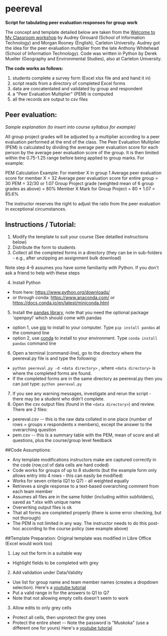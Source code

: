 # peereval

**Script for tabulating peer evaluation responses for group work**

The concept and template detailed below are taken from the [Welcome to My Classroom workshop](https://carleton.ca/tls/2019/welcome-to-my-classroom-using-peer-to-peer-approaches-to-solve-common-assessment-challenges/) by Audrey Girouard (School of Information Technology) and Morgan Rooney (English), Carleton University. Audrey got the idea for the peer evaluation multiplier from the late Anthony Whitehead (School of Information Technology).  Code was written in Python by Derek Mueller (Geography and Environmental Studies), also at Carleton University. 


**The code works as follows:** 
1. students complete a survey form (Excel xlsx file and and hand it in)
2. script reads from a directory of completed Excel forms 
3. data are concatentated and validated by group and respondent
3. a "Peer Evaluation Multiplier" (PEM) is computed
4. all the records are output to csv files


## Peer evaluation: 
*Sample explanation (to insert into course syllabus for example)*

All group project grades will be adjusted by a multiplier according to a peer evaluation performed at the end of the class. The Peer Evaluation Mulitplier (PEM) is calculated by dividing the average peer evaluation score for each person by the average peer evaluation score of the group. It is then limited within the 0.75-1.25 range before being applied to group marks. For example:

PEM Calculation Example: For member X in group 1
Average peer evaluation score for member X = 32
Average peer evaluation score for entire group = 30
PEM = 32/30 or 1.07
Group Project grade (weighted mean of 6 group grades as above) = 80%
Member X Mark for Group Project = 80 * 1.07 = 85.6%

The instructor reserves the right to adjust the ratio from the peer evaluation in exceptional circumstances. 


## Instructions / Tutorial: 
1. Modify the template to suit your course (See detailled instructions below)
2. Distribute the form to students 
3. Collect all the completed forms in a directory (they can be in sub-folders - e.g., after unzipping an assignment bulk download)

Note step 4-6 assumes you have some familiarity with Python.  If you don't ask a friend to help with these steps

4. Install Python
  * from here: https://www.python.org/downloads/
  * or through conda:  https://www.anaconda.com/ or https://docs.conda.io/en/latest/miniconda.html
5. Install the [pandas library](https://pandas.pydata.org/), note that you need the optional package 'openpxyl' which should come with pandas
  * option 1, use [pip](https://pypi.org/project/pandas/) to install to your computer.  Type `pip install pandas` at the command line
  * option 2, use [conda](https://anaconda.org/anaconda/pandas) to install to your environment. Type  `conda install pandas` command line
6. Open a terminal (command-line), go to the directory where the peereval.py file is and type the following:
  * `python peereval.py -d <data directory>` , where `<data directory>` is where the completed forms are found.
  * If the completed forms are in the same directory as peereval.py then you can just type: `python peereval.py` 
7. If you see any warning messages, investigate and rerun the script - there may be a student who didn't complete. 
8. Open the csv output files (found in the `<data directory>`) and review.  There are 2 files: 
  * peereval.csv -- this is the raw data collated in one place (number of rows = groups x respondents x members), except the answer to the overarching question
  * pem.csv -- this is a summary table with the PEM, mean of score and all questions, plus the course/group level feedback


##Code Assumptions:     
* Any template modifications instructors make are captured correctly in the code (row,col of data cells are hard coded)
* Code works for groups of up to 8 students (but the example form only allows entry into 4 rows - this can easily be modified)
* Works for seven criteria (Q1 to Q7) - all weighted equally
* Retrieves a single response to a text-based overarching comment from each team member
* Assumes all files are in the same folder (including within subfolders), saved as *.xlsx with unique name
* Overwriting output files is ok
* That all forms are completed properly (there is some error checking, but not thorough)
* The PEM is not limited in any way. The instructor needs to do this post-hoc according to the course policy (see example above)


##Template Preparation: 
Original template was modified in Libre Office (Excel would work too)
1. Lay out the form in a suitable way
  * Highlight fields to be completed with grey
2. Add validation under Data/Validity 
  * Use list for group name and team member names (creates a dropdown selection). Here's a [youtube tutorial](https://www.youtube.com/watch?v=9i_-ErFVffs)
  * Put a valid range in for the answers to Q1 to Q7
  * Note that not allowing empty cells doesn't seem to work
3. Allow edits to only grey cells
  * Protect all cells, then unprotect the grey ones
  * Protect the entire sheet -- Note the password is "Muskoka" (use a different one for yours) Here's a [youtube tutorial](https://help.libreoffice.org/6.1/en-US/text/scalc/guide/cell_protect.html)


